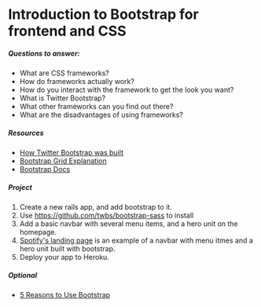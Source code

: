 # Introduction to Bootstrap for frontend and CSS

##### Questions to answer:
- What are CSS frameworks?
- How do frameworks actually work?
- How do you interact with the framework to get the look you want?
- What is Twitter Bootstrap?
- What other frameworks can you find out there?
- What are the disadvantages of using frameworks?

##### Resources
- [How Twitter Bootstrap was built](http://alistapart.com/article/building-twitter-bootstrap)
- [Bootstrap Grid Explanation](http://www.helloerik.com/bootstrap-3-grid-introduction)
- [Bootstrap Docs](http://getbootstrap.com/)

##### Project 
1. Create a new rails app, and add bootstrap to it. 
  2. Use https://github.com/twbs/bootstrap-sass to install 
2. Add a basic navbar with several menu items, and a hero unit on the homepage. 
  1. [Spotify's landing page](https://www.spotify.com/us/) is an example of a navbar with menu itmes and a hero unit built with bootstrap.
3. Deploy your app to Heroku.

##### Optional
- [5 Reasons to Use Bootstrap](http://www.zingdesign.com/5-reasons-to-use-twitter-bootstrap/)


